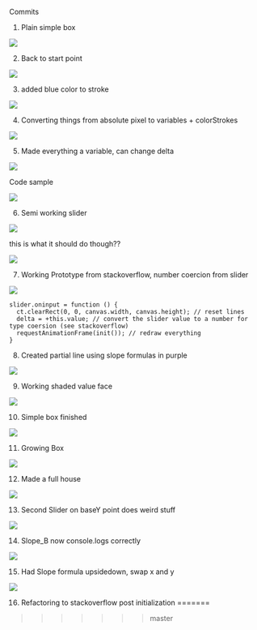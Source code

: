 Commits

1. Plain simple box

![](https://i.imgur.com/sdIzbRR.png)

2. Back to start point

![](https://i.imgur.com/1ycrMzz.png)

3. added blue color to stroke

![](https://i.imgur.com/Z5VJ6JU.png)

4. Converting things from absolute pixel to variables + colorStrokes

![](https://i.imgur.com/N7eIygq.png)

5. Made everything a variable, can change delta

![](https://i.imgur.com/XvXA8YJ.png)

Code sample

![](https://i.imgur.com/Zk6JyQk.png)

6. Semi working slider

![](https://i.imgur.com/3Dzzojg.gif)

this is what it should do though??

![](https://i.imgur.com/BLFQngZ.png)

7. Working Prototype from stackoverflow, number coercion from slider

![](https://i.imgur.com/XU4AozG.gif)

```
slider.oninput = function () {
  ct.clearRect(0, 0, canvas.width, canvas.height); // reset lines
  delta = +this.value; // convert the slider value to a number for type coersion (see stackoverflow)
  requestAnimationFrame(init()); // redraw everything
}
```

8. Created partial line using slope formulas in purple

![](https://i.imgur.com/Yo1AwTF.png)

9. Working shaded value face

![](https://i.imgur.com/o6ykolr.png)

10. Simple box finished

![](https://i.imgur.com/q8ILYqV.png)

11. Growing Box

![](https://i.imgur.com/qr0Tb2E.gif)

12. Made a full house

![](https://i.imgur.com/6xFKNRG.gif)

13. Second Slider on baseY point does weird stuff

![](https://i.imgur.com/BRCHXiP.gif)

14. Slope_B now console.logs correctly

![](https://i.imgur.com/yAXKCR7.gif)

15. Had Slope formula upsidedown, swap x and y

![](https://i.imgur.com/QhUdwIq.gif)

16. Refactoring to stackoverflow post initialization
=======
>>>>>>> master
